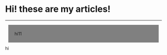 <style>

.ArticleDateNUMBER { background: grey;
                        padding: 20px;
                        margin: 10px;
                       
                       
                       }
.Article11/06/2024one { background: grey;
                        padding: 20px;
                        margin: 10px;
                       
                       
                       }
       
</style>


<h1>Hi! these are my articles!</h1>

<hr>

<div class="ArticleDateNUMBER">
hi11
</div>

<div class="Article11/06/2024one">
hi
</div>















































































































































































































































